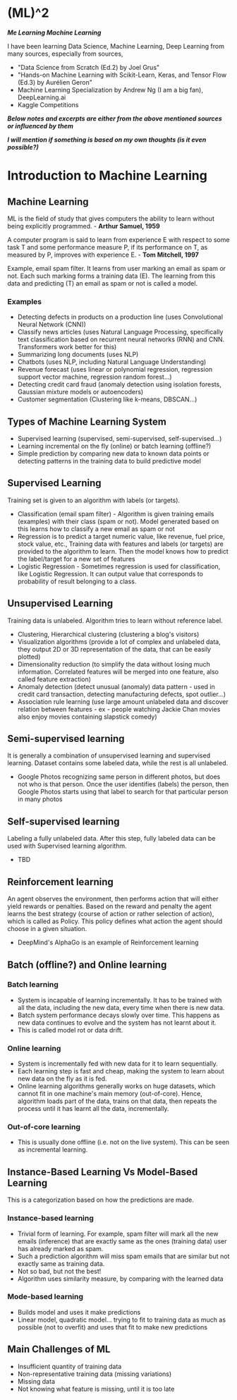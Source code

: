 # (ML)^2
_**Me Learning Machine Learning**_

I have been learning Data Science, Machine Learning, Deep Learning from many sources, especially from sources,
- "Data Science from Scratch (Ed.2) by Joel Grus"
- "Hands-on Machine Learning with Scikit-Learn, Keras, and Tensor Flow (Ed.3) by Aurélien Geron"
- Machine Learning Specialization by Andrew Ng (I am a big fan), DeepLearning.ai
- Kaggle Competitions

_**Below notes and excerpts are either from the above mentioned sources or influenced by them**_

_**I will mention if something is based on my own thoughts (is it even possible?)**_

# Introduction to Machine Learning

## Machine Learning
ML is the field of study that gives computers the ability to learn without being explicitly programmed. - **Arthur Samuel, 1959**

A computer program is said to learn from experience E with respect to some task T and some performance measure P, if its performance on T, as measured by P, improves with experience E. - **Tom Mitchell, 1997**

Example, email spam filter. It learns from user marking an email as spam or not. Each such marking forms a training data (E). The learning from this data and predicting (T) an email as spam or not is called a model.

### Examples
- Detecting defects in products on a production line (uses Convolutional Neural Network (CNN))
- Classify news articles (uses Natural Language Processing, specifically text classification based on recurrent neural networks (RNN) and CNN. Transformers work better for this)
- Summarizing long documents (uses NLP)
- Chatbots (uses NLP, including Natural Language Understanding)
- Revenue forecast (uses linear or polynomial regression, regression support vector machine, regression random forest...)
- Detecting credit card fraud (anomaly detection using isolation forests, Gaussian mixture models or autoencoders)
- Customer segmentation (Clustering like k-means, DBSCAN...)

## Types of Machine Learning System
- Supervised learning (supervised, semi-supervised, self-supervised...)
- Learning incremental on the fly (online) or batch learning (offline?)
- Simple prediction by comparing new data to known data points or detecting patterns in the training data to build predictive model

## Supervised Learning
Training set is given to an algorithm with labels (or targets).
- Classification (email spam filter) - Algorithm is given training emails (examples) with their class (spam or not). Model generated based on this learns how to classify a new email as spam or not
- Regression is to predict a target numeric value, like revenue, fuel price, stock value, etc., Training data with features and labels (or targets) are provided to the algorithm to learn. Then the model knows how to predict the label/target for a new set of features
- Logistic Regression - Sometimes regression is used for classification, like Logistic Regression. It can output value that corresponds to probability of result belonging to a class.

## Unsupervised Learning
Training data is unlabeled. Algorithm tries to learn without reference label.
- Clustering, Hierarchical clustering (clustering a blog's visitors)
- Visualization algorithms (provide a lot of complex and unlabeled data, they output 2D or 3D representation of the data, that can be easily plotted)
- Dimensionality reduction (to simplify the data without losing much information. Correlated features will be merged into one feature, also called feature extraction)
- Anomaly detection (detect unusual (anomaly) data pattern - used in credit card transaction, detecting manufacturing defects, spot outlier...)
- Association rule learning (use large amount unlabeled data and discover relation between features - ex - people watching Jackie Chan movies also enjoy movies containing slapstick comedy)

## Semi-supervised learning
It is generally a combination of unsupervised learning and supervised learning. Dataset contains some labeled data, while the rest is all unlabeled.
- Google Photos recognizing same person in different photos, but does not who is that person. Once the user identifies (labels) the person, then Google Photos starts using that label to search for that particular person in many photos

## Self-supervised learning
Labeling a fully unlabeled data. After this step, fully labeled data can be used with Supervised learning algorithm.
- TBD

## Reinforcement learning
An agent observes the environment, then performs action that will either yield rewards or penalties. Based on the reward and penalty the agent learns the best strategy (course of action or rather selection of action), which is called as Policy. This policy defines what action the agent should choose in a given situation.
- DeepMind's AlphaGo is an example of Reinforcement learning

## Batch (offline?) and Online learning
### Batch learning
- System is incapable of learning incrementally. It has to be trained with all the data, including the new data, every time when there is new data.
- Batch system performance decays slowly over time. This happens as new data continues to evolve and the system has not learnt about it.
- This is called model rot or data drift.

### Online learning
- System is incrementally fed with new data for it to learn sequentially.
- Each learning step is fast and cheap, making the system to learn about new data on the fly as it is fed.
- Online learning algorithms generally works on huge datasets, which cannot fit in one machine's main memory (out-of-core). Hence, algorithm loads part of the data, trains on that data, then repeats the process until it has learnt all the data, incrementally.

### Out-of-core learning
- This is usually done offline (i.e. not on the live system). This can be seen as incremental learning.

## Instance-Based Learning Vs Model-Based Learning
This is a categorization based on how the predictions are made.

### Instance-based learning
- Trivial form of learning. For example, spam filter will mark all the new emails (inference) that are exactly same as the ones (training data) user has already marked as spam.
- Such a prediction algorithm will miss spam emails that are similar but not exactly same as training data.
- Not so bad, but not the best!
- Algorithm uses similarity measure, by comparing with the learned data

### Mode-based learning
- Builds model and uses it make predictions
- Linear model, quadratic model... trying to fit to training data as much as possible (not to overfit) and uses that fit to make new predictions

## Main Challenges of ML
- Insufficient quantity of training data
- Non-representative training data (missing variations)
- Missing data
- Not knowing what feature is missing, until it is too late
